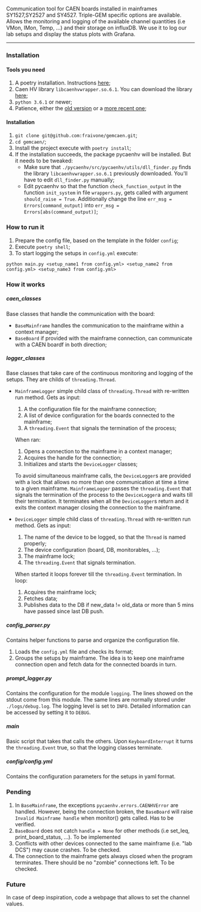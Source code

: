 Communication tool for CAEN boards installed in mainframes SY1527,SY2527 and SY4527. Triple-GEM specific options are available.
Allows the monitoring and logging of the available channel quantities (i.e VMon, IMon, Temp, ...) and their storage on influxDB. 
We use it to log our lab setups and display the status plots with Grafana.

---

### Installation
#### Tools you need
1. A poetry installation. Instructions [here](https://python-poetry.org/docs/#osx--linux--bashonwindows-install-instructions);
1. Caen HV library `libcaenhvwrapper.so.6.1`. You can download the library [here](https://www.caen.it/download/?filter=CAEN%20HV%20Wrapper%20);
1. `python 3.6.1` or newer;
1. Patience, either the [old version](https://www.youtube.com/watch?v=ErvgV4P6Fzc) or a [more recent one](https://www.youtube.com/watch?v=ErvgV4P6Fzc);
#### Installation
1. `git clone git@github.com:fraivone/gemcaen.git`;
1. `cd gemcaen/`;
1. Install the project execute with ``poetry install``;                                                                      
1. If the installation succeeds, the package pycaenhv will be installed. But it needs to be tweaked:
   * Make sure that ```./pycaenhv/src/pycaenhv/utils/dll_finder.py``` finds the library `libcaenhvwrapper.so.6.1` previously downloaded. You'll have to edit `dll_finder.py` manually;
   *  Edit pycaenhv so that the function `check_function_output` in the function `init_system` in file `wrappers.py`, gets called with argument `should_raise = True`. Additionally change the line ``err_msg = Errors[command_output]`` into ``err_msg = Errors[abs(command_output)]``;
### How to run it
1. Prepare the config file, based on the template in the folder `config`;
2. Execute `poetry shell`;
3. To start logging the setups in `config.yml` execute: 
```
python main.py <setup_name1 from config.yml> <setup_name2 from config.yml> <setup_name3 from config.yml> 
```
### How it works
##### caen_classes
Base classes that handle the communication with the board:
* `BaseMainframe` handles the communication to the mainframe within a context manager;
* `BaseBoard` if provided with the mainframe connection, can communicate with a CAEN boardf in both direction;

##### logger_classes
Base classes that take care of the continuous monitoring and logging of the setups. They are childs of `threading.Thread`. 
* `MainframeLogger` simple child class of `threading.Thread` with re-written run method. Gets as input:
    1. A the configuration file for the mainframe connection;
    2. A list of device configuration for the boards connected to the mainframe;
    3. A `threading.Event` that signals the termination of the process;
    
    When ran:
    1. Opens a connection to the mainframe in a context manager;
    2. Acquires the handle for the connection;
    3. Initializes and starts the `DeviceLogger` classes;
    
    To avoid simultaneous mainframe calls, the `DeviceLogger`s are provided with a lock that allows no more than one communication at time a time to a given mainframe. `MainframeLogger` passes the `threading.Event` that signals the termination of the process to the `DeviceLogger`a and waits till their termination.
    It terminates when all the `DeviceLogger`s return and it exits the context manager closing the connection to the mainframe.
* `DeviceLogger`  simple child class of `threading.Thread` with re-written run method. Gets as input:
    1. The name of the device to be logged, so that the `Thread` is named properly;
    2. The device configuration (board, DB, monitorables, ...);
    3. The mainframe lock;
    4. The `threading.Event` that signals termination.
    
    When started it loops forever till the `threading.Event` termination. In loop:
    1. Acquires the mainframe lock;
    1. Fetches data;
    1. Publishes data to the DB if new_data != old_data or more than 5 mins have passed since last DB push.

##### config_parser.py
Contains helper functions to parse and organize the configuration file.
1. Loads the `config.yml` file and checks its format;
2. Groups the setups by mainframe. The idea is to keep one mainframe connection open and fetch data for the connected boards in turn.

##### prompt_logger.py
Contains the configuration for the module `logging`. The lines showed on the stdout come from this module. The same lines are normally stored under `./logs/debug.log`. 
The logging level is set to `INFO`. Detailed information can be accessed by setting it to `DEBUG`.

##### main
Basic script that takes that calls the others. 
Upon `KeyboardInterrupt` it turns the `threading.Event` true, so that the logging classes terminate.

##### config/config.yml
Contains the configuration parameters for the setups in yaml format.

### Pending
1. In `BaseMainframe`, the exceptions `pycaenhv.errors.CAENHVError` are handled. However, being the connection broken, the `BaseBoard` will raise `Invalid Mainframe handle` when monitor() gets called. Has to be verified.
1. `BaseBoard` does not catch  `handle = None` for other methods (i.e set_Ieq, print_board_status, ...). To be implemented
1. Conflicts with other devices connected to the same mainframe (i.e. "lab DCS") may cause crashes. To be checked.
1. The connection to the mainframe gets always closed when the program terminates. There should be no "zombie" connections left. To be checked.
### Future
In case of deep inspiration, code a webpage that allows to set the channel values.
